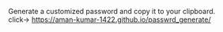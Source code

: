 Generate a customized password and copy it to your clipboard.<br>
click-> https://aman-kumar-1422.github.io/passwrd_generate/

